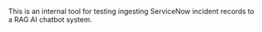 This is an internal tool for testing ingesting ServiceNow incident records to a RAG AI chatbot system.